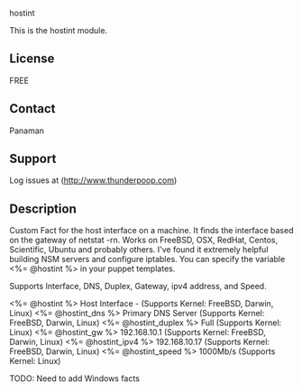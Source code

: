 hostint

This is the hostint module.

License
-------
FREE

Contact
-------
Panaman


Support
-------
Log issues at (http://www.thunderpoop.com)

Description
-----------
Custom Fact for the host interface on a machine. It finds the interface based on the gateway of netstat -rn. Works on FreeBSD, OSX, RedHat, Centos, Scientific, Ubuntu and probably others. I've found it extremely helpful building NSM servers and configure iptables. You can specify the variable <%= @hostint %> in your puppet templates.

Supports Interface, DNS, Duplex, Gateway, ipv4 address, and Speed.

<%= @hostint %> Host Interface - (Supports Kernel: FreeBSD, Darwin, Linux)
<%= @hostint_dns %> Primary DNS Server (Supports Kernel: FreeBSD, Darwin, Linux) 
<%= @hostint_duplex %> 	Full (Supports Kernel: Linux)
<%= @hostint_gw %>	192.168.10.1 (Supports Kernel: FreeBSD, Darwin, Linux)
<%= @hostint_ipv4 %> 	192.168.10.17 (Supports Kernel: FreeBSD, Darwin, Linux)
<%= @hostint_speed %> 	1000Mb/s (Supports Kernel: Linux)

TODO: Need to add Windows facts

